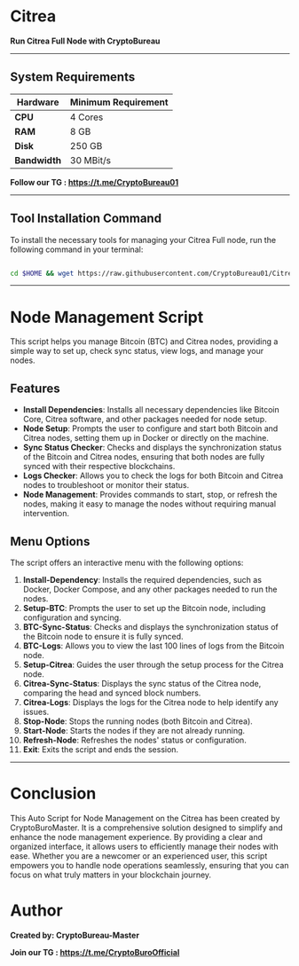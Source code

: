 # Citrea

**Run Citrea Full Node with CryptoBureau**

______________________________________________________________________________________________________________________________

## System Requirements

| **Hardware** | **Minimum Requirement** |
|--------------|-------------------------|
| **CPU**      | 4 Cores                 |
| **RAM**      | 8 GB                    |
| **Disk**     | 250 GB                  |
| **Bandwidth**| 30 MBit/s               |



**Follow our TG : https://t.me/CryptoBureau01**

______________________________________________________________________________________________________________________________

## Tool Installation Command

To install the necessary tools for managing your Citrea Full node, run the following command in your terminal:


```bash

cd $HOME && wget https://raw.githubusercontent.com/CryptoBureau01/Citrea/main/citrea.sh && chmod +x citrea.sh && ./citrea.sh
```


______________________________________________________________________________________________________________________________

# Node Management Script

This script helps you manage Bitcoin (BTC) and Citrea nodes, providing a simple way to set up, check sync status, view logs, and manage your nodes.


## Features
- **Install Dependencies**: Installs all necessary dependencies like Bitcoin Core, Citrea software, and other packages needed for node setup.
- **Node Setup**: Prompts the user to configure and start both Bitcoin and Citrea nodes, setting them up in Docker or directly on the machine.
- **Sync Status Checker**: Checks and displays the synchronization status of the Bitcoin and Citrea nodes, ensuring that both nodes are fully synced with their respective blockchains.
- **Logs Checker**: Allows you to check the logs for both Bitcoin and Citrea nodes to troubleshoot or monitor their status.
- **Node Management**: Provides commands to start, stop, or refresh the nodes, making it easy to manage the nodes without requiring manual intervention.


## Menu Options
The script offers an interactive menu with the following options:
1. **Install-Dependency**: Installs the required dependencies, such as Docker, Docker Compose, and any other packages needed to run the nodes.
2. **Setup-BTC**: Prompts the user to set up the Bitcoin node, including configuration and syncing.
3. **BTC-Sync-Status**: Checks and displays the synchronization status of the Bitcoin node to ensure it is fully synced.
4. **BTC-Logs**: Allows you to view the last 100 lines of logs from the Bitcoin node.
5. **Setup-Citrea**: Guides the user through the setup process for the Citrea node.
6. **Citrea-Sync-Status**: Displays the sync status of the Citrea node, comparing the head and synced block numbers.
7. **Citrea-Logs**: Displays the logs for the Citrea node to help identify any issues.
8. **Stop-Node**: Stops the running nodes (both Bitcoin and Citrea).
9. **Start-Node**: Starts the nodes if they are not already running.
10. **Refresh-Node**: Refreshes the nodes' status or configuration.
11. **Exit**: Exits the script and ends the session.



______________________________________________________________________________________________________________________________

# Conclusion
This Auto Script for Node Management on the Citrea has been created by CryptoBuroMaster. It is a comprehensive solution designed to simplify and enhance the node management experience. By providing a clear and organized interface, it allows users to efficiently manage their nodes with ease. Whether you are a newcomer or an experienced user, this script empowers you to handle node operations seamlessly, ensuring that you can focus on what truly matters in your blockchain journey.

# Author
**Created by: CryptoBureau-Master**

**Join our TG : https://t.me/CryptoBuroOfficial**
